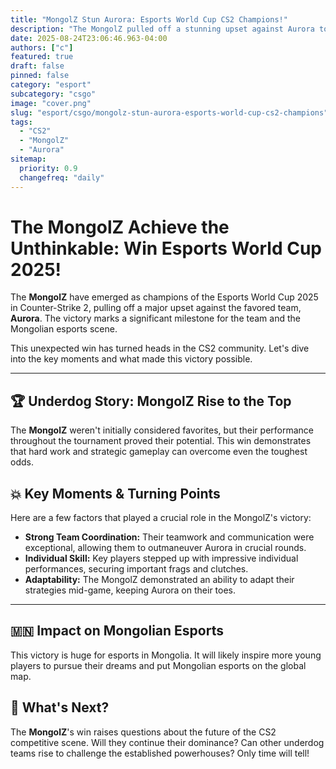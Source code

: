 ```yaml
---
title: "MongolZ Stun Aurora: Esports World Cup CS2 Champions!"
description: "The MongolZ pulled off a stunning upset against Aurora to win the Esports World Cup 2025 in Counter-Strike 2!"
date: 2025-08-24T23:06:46.963-04:00
authors: ["c"]
featured: true
draft: false
pinned: false
category: "esport"
subcategory: "csgo"
image: "cover.png"
slug: "esport/csgo/mongolz-stun-aurora-esports-world-cup-cs2-champions"
tags:
  - "CS2"
  - "MongolZ"
  - "Aurora"
sitemap:
  priority: 0.9
  changefreq: "daily"
---
```

# **The MongolZ Achieve the Unthinkable: Win Esports World Cup 2025!**

The **MongolZ** have emerged as champions of the Esports World Cup 2025 in Counter-Strike 2, pulling off a major upset against the favored team, **Aurora**. The victory marks a significant milestone for the team and the Mongolian esports scene.

This unexpected win has turned heads in the CS2 community. Let's dive into the key moments and what made this victory possible.

---

## 🏆 Underdog Story: MongolZ Rise to the Top
The **MongolZ** weren't initially considered favorites, but their performance throughout the tournament proved their potential. This win demonstrates that hard work and strategic gameplay can overcome even the toughest odds.

## 💥 Key Moments & Turning Points
Here are a few factors that played a crucial role in the MongolZ's victory:

-   **Strong Team Coordination:** Their teamwork and communication were exceptional, allowing them to outmaneuver Aurora in crucial rounds.
-   **Individual Skill:** Key players stepped up with impressive individual performances, securing important frags and clutches.
-   **Adaptability:** The MongolZ demonstrated an ability to adapt their strategies mid-game, keeping Aurora on their toes.

---

## 🇲🇳 Impact on Mongolian Esports
This victory is huge for esports in Mongolia. It will likely inspire more young players to pursue their dreams and put Mongolian esports on the global map.

## 🔮 What's Next?
The **MongolZ**'s win raises questions about the future of the CS2 competitive scene. Will they continue their dominance? Can other underdog teams rise to challenge the established powerhouses? Only time will tell!
